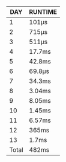 |  DAY  | RUNTIME |
|-------|---------|
|     1 | 101µs   |
|     2 | 715µs   |
|     3 | 511µs   |
|     4 | 17.7ms  |
|     5 | 42.8ms  |
|     6 | 69.8µs  |
|     7 | 34.3ms  |
|     8 | 3.04ms  |
|     9 | 8.05ms  |
|    10 | 1.45ms  |
|    11 | 6.57ms  |
|    12 | 365ms   |
|    13 | 1.7ms   |
| Total | 482ms   |

